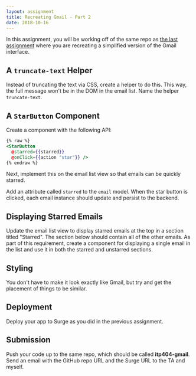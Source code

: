 ```yaml
---
layout: assignment
title: Recreating Gmail - Part 2
date: 2018-10-16
---
```


In this assignment, you will be working off of the same repo as [the last assignment](/teaching/2018/assignments/gmail-part-1) where you are recreating a simplified version of the Gmail interface.

## A `truncate-text` Helper

Instead of truncating the text via CSS, create a helper to do this. This way, the full message won't be in the DOM in the email list. Name the helper `truncate-text`.

## A `StarButton` Component

Create a component with the following API:

```hbs
{% raw %}
<StarButton
  @starred={{starred}}
  @onClick={{action "star"}} />
{% endraw %}
```

Next, implement this on the email list view so that emails can be quickly starred.

Add an attribute called `starred` to the `email` model. When the star button is clicked, each email instance should update and persist to the backend.

## Displaying Starred Emails

Update the email list view to display starred emails at the top in a section titled "Starred". The section below should contain all of the other emails. As part of this requirement, create a component for displaying a single email in the list and use it in both the starred and unstarred sections.

## Styling

You don't have to make it look exactly like Gmail, but try and get the placement of things to be similar.

## Deployment

Deploy your app to Surge as you did in the previous assignment.

## Submission

Push your code up to the same repo, which should be called __itp404-gmail__. Send an email with the GitHub repo URL and the Surge URL to the TA and myself.

